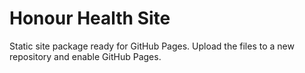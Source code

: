 # Honour Health Site

Static site package ready for GitHub Pages.
Upload the files to a new repository and enable GitHub Pages.
